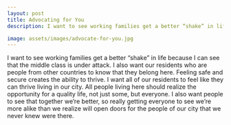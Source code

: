 ```yaml
---
layout: post
title: Advocating for You
description: I want to see working families get a better “shake” in life because I can see that the middle class is under attack. I also want our residents who are people from other countries to know that they belong here. Feeling safe and secure creates the ability to thrive. I want all of our residents to feel like they can thrive living in our city. All people living here should realize the opportunity for a quality life, not just some, but everyone. I also want people to see that together we’re better, so really getting everyone to see we’re more alike than we realize will open doors for the people of our city that we never knew were there.

image: assets/images/advocate-for-you.jpg
---
```


I want to see working families get a better “shake” in life because I can see that the middle class is under attack. I also want our residents who are people from other countries to know that they belong here. Feeling safe and secure creates the ability to thrive. I want all of our residents to feel like they can thrive living in our city. All people living here should realize the opportunity for a quality life, not just some, but everyone. I also want people to see that together we’re better, so really getting everyone to see we’re more alike than we realize will open doors for the people of our city that we never knew were there.